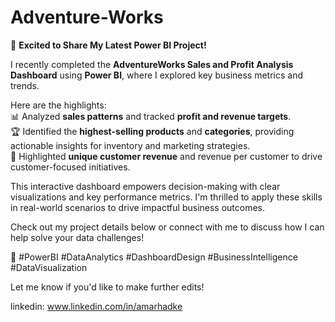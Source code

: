 # Adventure-Works

🚀 **Excited to Share My Latest Power BI Project!**  

I recently completed the **AdventureWorks Sales and Profit Analysis Dashboard** using **Power BI**, where I explored key business metrics and trends.  

Here are the highlights:  
📊 Analyzed **sales patterns** and tracked **profit and revenue targets**.  
🏆 Identified the **highest-selling products** and **categories**, providing actionable insights for inventory and marketing strategies.  
👥 Highlighted **unique customer revenue** and revenue per customer to drive customer-focused initiatives.  

This interactive dashboard empowers decision-making with clear visualizations and key performance metrics. I'm thrilled to apply these skills in real-world scenarios to drive impactful business outcomes.  

Check out my project details below or connect with me to discuss how I can help solve your data challenges!  

💼 #PowerBI #DataAnalytics #DashboardDesign #BusinessIntelligence #DataVisualization  

Let me know if you'd like to make further edits!

linkedin: www.linkedin.com/in/amarhadke
